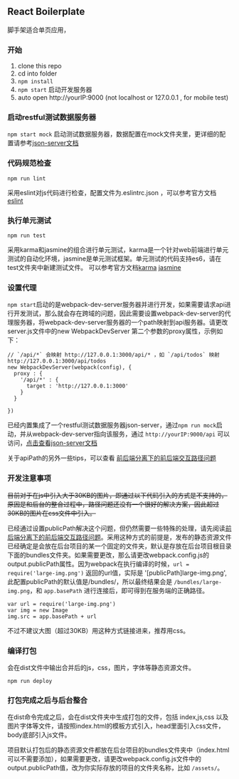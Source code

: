 ## React Boilerplate
脚手架适合单页应用，


### 开始

1. clone this repo
2. cd into folder
3. `npm install`
4. `npm start` 启动开发服务器
5. auto open http://yourIP:9000 (not localhost or 127.0.0.1 , for mobile test)


### 启动restful测试数据服务器
`npm start mock` 启动测试数据服务器，数据配置在mock文件夹里，更详细的配置请参考[json-server文档](https://github.com/typicode/json-server)

### 代码规范检查
```
npm run lint
```
采用eslint对js代码进行检查，配置文件为.eslintrc.json ，可以参考官方文档[eslint](http://eslint.org/)

### 执行单元测试
```
npm run test
```
采用karma和jasmine的组合进行单元测试，karma是一个针对web前端进行单元测试的自动化环境，jasmine是单元测试框架。单元测试的代码支持es6，请在test文件夹中新建测试文件。
可以参考官方文档[karma](http://karma-runner.github.io/) [jasmine](http://jasmine.github.io/)




### 设置代理
`npm start`启动的是webpack-dev-server服务器并进行开发，如果需要请求api进行开发测试，那么就会存在跨域的问题，因此需要设置webpack-dev-server的代理服务器，将webpack-dev-server服务器的一个path映射到api服务器。请更改server.js文件中的new WebpackDevServer 第二个参数的proxy属性，示例如下：
```
// `/api/*` 会映射 http://127.0.0.1:3000/api/* ，如 `/api/todos` 映射 http://127.0.0.1:3000/api/todos
new WebpackDevServer(webpack(config), {
  proxy : {
    '/api/*' : {
      target : 'http://127.0.0.1:3000'
    }
  }
  
})
```
已经内置集成了一个restful测试数据服务器json-server，通过`npm run mock`启动，并从webpack-dev-server指向该服务，通过 `http://yourIP:9000/api` 可以访问，[点击查看json-server文档](https://github.com/typicode/json-server)

关于apiPath的另外一些tips，可以查看 [前后端分离下的前后端交互路径问题](https://github.com/mingzepeng/react-boilerplate/blob/master/doc/apiPath.md)


### 开发注意事项
~~目前对于在js中引入大于30KB的图片，即通过以下代码引入的方式是不支持的，原因是和后台的整合过程中，路径问题还没有一个很好的解决方案，因此超过30KB的图片在css文件中引入。~~

已经通过设置publicPath解决这个问题，但仍然需要一些特殊的处理，请先阅读[前后端分离下的前后端交互路径问题](https://github.com/mingzepeng/react-boilerplate/blob/master/doc/apiPath.md)。采用这种方式的前提是，发布的静态资源文件已经确定是会放在后台项目的某一个固定的文件夹，默认是存放在后台项目根目录下面的bundles文件夹。如果需要更改，那么请更改webpack.config.js的output.publicPath属性。因为webpack在执行编译的时候，`url = require('large-img.png')` 返回的url值，实际是 '[publicPath]large-img.png', 此配置publicPath的默认值是/bundles/，所以最终结果会是 `/bundles/large-img.png`，和 `app.basePath` 进行连接后，即可得到在服务端的正确路径。

```
var url = require('large-img.png')
var img = new Image
img.src = app.basePath + url

```
不过不建议大图（超过30KB）用这种方式链接进来，推荐用css。

### 编译打包
会在dist文件中输出合并后的js，css，图片，字体等静态资源文件。
```
npm run deploy
```

### 打包完成之后与后台整合
在dist命令完成之后，会在dist文件夹中生成打包的文件，包括 index,js,css 以及图片字体等文件，请按照index.html的模板方式引入，head里面引入css文件，body底部引入js文件。

项目默认打包后的静态资源文件都放在后台项目的bundles文件夹中（index.html可以不需要添加），如果需要更改，请更改webpack.config.js文件中的output.publicPath值，改为你实际存放的项目的文件夹名称，比如 `/assets/`。
